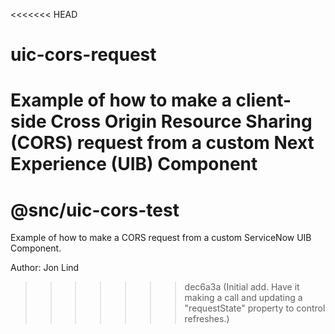 <<<<<<< HEAD
# uic-cors-request
Example of how to make a client-side Cross Origin Resource Sharing (CORS) request from a custom Next Experience (UIB) Component
=======
# @snc/uic-cors-test

Example of how to make a CORS request from a custom ServiceNow UIB Component.

Author: Jon Lind
>>>>>>> dec6a3a (Initial add.  Have it making a call and updating a "requestState" property to control refreshes.)
